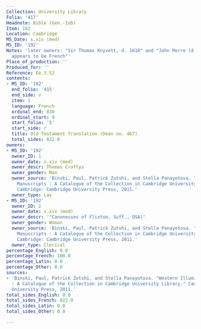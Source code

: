 ```yaml
---
Collection: University Library
Folia: '417'
Headnote: Bible (Gen.-Iob)
Item: 182
Location: Cambridge
MS_Date: s.xiv (med)
MS_ID: '192'
Notes: 'later owners: "Sir Thomas Knyvett, d. 1618" and "John Morre (d. 1714)"; "hand
  appears to be French"'
Place_of_production: ''
Produced_for: ''
Reference: Ee.3.52
contents:
- MS_ID: '192'
  end_folio: '415'
  end_side: v
  item: 1
  language: French
  ordinal_end: 830
  ordinal_start: 9
  start_folio: '5'
  start_side: r
  title: Old Testament Translation (Dean no. 467)
  total_sides: 822.0
owners:
- MS_ID: '192'
  owner_ID: 1
  owner_date: s.xiv (med)
  owner_descr: Thomas Croftys
  owner_gender: Man
  owner_source: 'Binski, Paul, Patrick Zutshi, and Stella Panayotova. "Western Illuminated
    Manuscripts : A Catalogue of the Collection in Cambridge University Library."
    Cambridge: Cambridge University Press, 2011.'
  owner_type: Lay
- MS_ID: '192'
  owner_ID: 2
  owner_date: s.xiv (med)
  owner_descr: '"Canonesses of Flixton, Suff., OSA)'
  owner_gender: Woman
  owner_source: 'Binski, Paul, Patrick Zutshi, and Stella Panayotova. "Western Illuminated
    Manuscripts : A Catalogue of the Collection in Cambridge University Library."
    Cambridge: Cambridge University Press, 2011.'
  owner_type: Clerical
percentage_English: 0.0
percentage_French: 100.0
percentage_Latin: 0.0
percentage_Other: 0.0
sources:
- 'Binski, Paul, Patrick Zutshi, and Stella Panayotova. "Western Illuminated Manuscripts
  : A Catalogue of the Collection in Cambridge University Library." Cambridge: Cambridge
  University Press, 2011.'
total_sides_English: 0.0
total_sides_French: 822.0
total_sides_Latin: 0.0
total_sides_Other: 0.0

---
```

